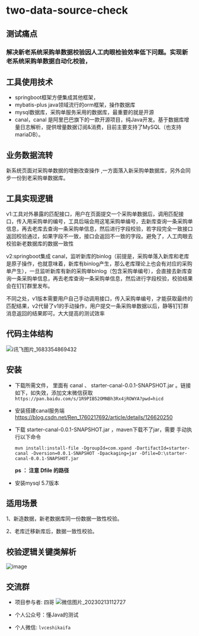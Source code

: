 # two-data-source-check



## 测试痛点

### 解决新老系统采购单数据校验因人工肉眼检验效率低下问题。实现新老系统采购单数据自动化校验，



## 工具使用技术

- springboot框架方便集成其他框架，
- mybatis-plus java领域流行的orm框架，操作数据库
- mysql数据库，采购单服务采用的数据库，最重要的就是开源
- canal，canal 是阿里巴巴旗下的一款开源项目，纯Java开发。基于数据库增量日志解析，提供增量数据订阅&消费，目前主要支持了MySQL（也支持mariaDB）。



## 业务数据流转

新系统页面对采购单数据的增删改查操作 ,一方面落入新采购单数据库，另外会同步一份到老采购单数据库。

## 工具实现逻辑

v1:工具对外暴露的匹配接口，用户在页面提交一个采购单数据后，调用匹配接口，传入用采购单的编号，工具后端会用这笔采购单编号，去新库查询一条采购单信息，再去老库去查询一条采购单信息，然后进行字段校验，若字段完全一致接口返回校验通过，如果字段不一致，接口会返回不一致的字段。避免了，人工肉眼去校验新老数据库的数据一致性

v2:springboot集成 canal，监听新库的binlog（前提是，采购单落入新库和老库是原子操作，也就意味着，新库有binlog产生，那么老库理论上也会有对应的采购单产生），一旦监听新库有新的采购单binlog（包含采购单编号），会直接去新库查询一条采购单信息，再去老库查询一条采购单信息，然后进行字段校验，校验结果会在钉钉群里发布。

不同之处，v1版本需要用户自己手动调用接口，传入采购单编号，才能获取最终的匹配结果，v2代替了v1的手动操作，用户提交一条采购单数据以后，静等钉钉群消息返回的结果即可。大大提高的测试效率

## 代码主体结构
![i讯飞图片_1683354869432](https://user-images.githubusercontent.com/51152391/236607450-405ad876-cc80-4ef4-8222-0848da4096f0.png)


## 安装

- 下载所需文件， 里面有 canal 、 starter-canal-0.0.1-SNAPSHOT.jar 。链接如下，如失效，添加文末微信获取
  `https://pan.baidu.com/s/1R9PIB52OMNBh3Rx4jROWYA?pwd=hicd `

- 安装搭建canal服务端 https://blog.csdn.net/Ren_1760217692/article/details/126620250 

- 下载 starter-canal-0.0.1-SNAPSHOT.jar ，maven下载不了jar，需要 手动执行以下命令

  `mvn install:install-file -DgroupId=com.xpand -DartifactId=starter-canal -Dversion=0.0.1-SNAPSHOT -Dpackaging=jar -Dfile=D:\starter-canal-0.0.1-SNAPSHOT.jar`

  **ps ： 注意 Dfile 的路径** 

- 安装mysql 5.7版本

   

## 适用场景

1、新造数据，新老数据库同一份数据一致性校验。

2、老库迁移新库后，数据一致性校验。

## 校验逻辑关键类解析

![image](https://user-images.githubusercontent.com/51152391/236608811-de7d9d68-50ff-4cdd-86f1-e6982ed01fc9.png)




## 交流群

- 项目参与者: 四哥
![微信图片_20230213112727](https://user-images.githubusercontent.com/51152391/236609043-e3146623-e808-456d-822b-1ca64b9a9e2c.jpg)


- 个人公众号：懂Java的测试

- 个人微信: `lvceshikaifa`

  


